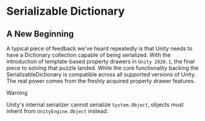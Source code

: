 # Serializable Dictionary

## A New Beginning
A typical piece of feedback we've heard repeatedly is that Unity needs to have a Dictionary collection capable of being serialized. With the introduction of template-based property drawers in `Unity 2020.1`, the final piece to solving that puzzle landed. While the core functionality backing the SerializableDictionary is compatible across all supported versions of Unity. The real power comes from the freshly acquired property drawer features.

> [!WARNING]
> Unity's internal serializer cannot serialize `System.Object`, objects must inherit from `UnityEngine.Object` instead.

##

